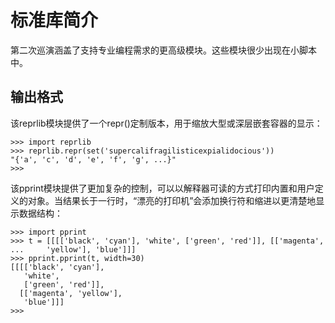 # 标准库简介

第二次巡演涵盖了支持专业编程需求的更高级模块。这些模块很少出现在小脚本中。

## 输出格式

该reprlib模块提供了一个repr\(\)定制版本，用于缩放大型或深层嵌套容器的显示：

```
>>> import reprlib
>>> reprlib.repr(set('supercalifragilisticexpialidocious'))
"{'a', 'c', 'd', 'e', 'f', 'g', ...}"
>>>
```

该pprint模块提供了更加复杂的控制，可以以解释器可读的方式打印内置和用户定义的对象。当结果长于一行时，“漂亮的打印机”会添加换行符和缩进以更清楚地显示数据结构：

```
>>> import pprint
>>> t = [[[['black', 'cyan'], 'white', ['green', 'red']], [['magenta',
...     'yellow'], 'blue']]]
>>> pprint.pprint(t, width=30)
[[[['black', 'cyan'],
   'white',
   ['green', 'red']],
  [['magenta', 'yellow'],
   'blue']]]
>>>

```



